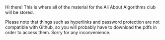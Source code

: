 Hi there! This is where all of the material for the All About Algorithms club will be stored.

Please note that things such as hyperlinks and password protection are not compatible with Github, so you will probably have to download the pdfs in order to access them.
Sorry for any inconvenience.
